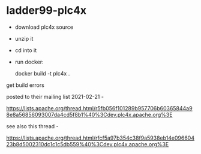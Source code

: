 # ladder99-plc4x

- download plc4x source
- unzip it
- cd into it
- run docker:

    docker build -t plc4x .

get build errors


posted to their mailing list 2021-02-21 - 

https://lists.apache.org/thread.html/r5fb056f101289b957706b60365844a98e8a56856093007da4cd5f8b1%40%3Cdev.plc4x.apache.org%3E

see also this thread - 

https://lists.apache.org/thread.html/rfcf5a97b354c38f9a5938eb14e09660423b8d5002310dc1c1c5db559%40%3Cdev.plc4x.apache.org%3E

